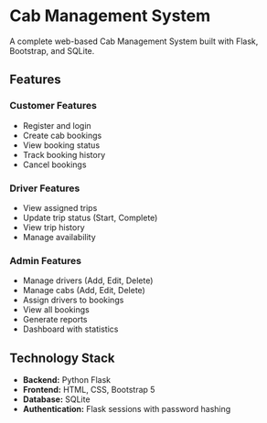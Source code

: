 # Cab Management System

A complete web-based Cab Management System built with Flask, Bootstrap, and SQLite.

## Features

### Customer Features
- Register and login
- Create cab bookings
- View booking status
- Track booking history
- Cancel bookings

### Driver Features
- View assigned trips
- Update trip status (Start, Complete)
- View trip history
- Manage availability

### Admin Features
- Manage drivers (Add, Edit, Delete)
- Manage cabs (Add, Edit, Delete)
- Assign drivers to bookings
- View all bookings
- Generate reports
- Dashboard with statistics

## Technology Stack

- **Backend:** Python Flask
- **Frontend:** HTML, CSS, Bootstrap 5
- **Database:** SQLite
- **Authentication:** Flask sessions with password hashing

